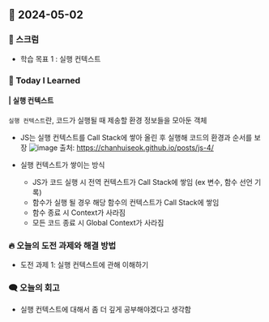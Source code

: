 ## 📆 2024-05-02

### 🔔 스크럼

- 학습 목표 1 : 실행 컨텍스트
  <br/>

### 🚀 Today I Learned

#### | 실행 컨텍스트

`실행 컨텍스트`란, 코드가 실행될 때 제송할 환경 정보들을 모아둔 객체

- JS는 실행 컨텍스트를 Call Stack에 쌓아 올린 후 실행해 코드의 환경과 순서를 보장
  ![image](https://github.com/100-hours-a-week/erica-til/assets/81230764/da38df76-20a6-4ba3-9ede-1df4a103113d)
  출처: https://chanhuiseok.github.io/posts/js-4/

- 실행 컨텍스트가 쌓이는 방식
  - JS가 코드 실행 시 전역 컨텍스트가 Call Stack에 쌓임 (ex 변수, 함수 선언 기록)
  - 함수가 실행 될 경우 해당 함수의 컨텍스트가 Call Stack에 쌓임
  - 함수 종료 시 Context가 사라짐
  - 모든 코드 종료 시 Global Context가 사라짐

### 🔥 오늘의 도전 과제와 해결 방법

- 도전 과제 1: 실행 컨텍스트에 관해 이해하기

### 🗨️ 오늘의 회고

<!--
- 오늘의 학습 경험에 대한 자유로운 생각이나 느낀 점을 기록합니다.
- 성공적인 점, 개선해야 할 점, 새롭게 시도하고 싶은 방법 등을 포함할 수 있습니다.-->

- 실행 컨텍스트에 대해서 좀 더 깊게 공부해야겠다고 생각함
